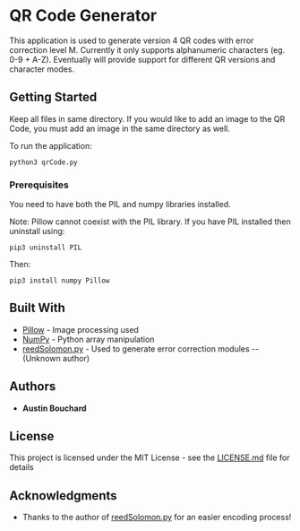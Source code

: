 # QR Code Generator

This application is used to generate version 4 QR codes with error correction level M. Currently it only supports alphanumeric characters (eg. 0-9 + A-Z). Eventually will provide support for different QR versions and character modes.

## Getting Started

Keep all files in same directory. If you would like to add an image to the QR Code, you must add an image in the same directory as well.

To run the application:
```
python3 qrCode.py
```

### Prerequisites

You need to have both the PIL and numpy libraries installed.

Note: Pillow cannot coexist with the PIL library. If you have PIL installed then uninstall using:
```
pip3 uninstall PIL
```

Then:
```
pip3 install numpy Pillow
```

## Built With

* [Pillow](https://python-pillow.org) - Image processing used
* [NumPy](http://www.numpy.org) - Python array manipulation
* [reedSolomon.py](https://rextester.com/ZMBYT68318) - Used to generate error correction modules -- (Unknown author)


## Authors

* **Austin Bouchard**


## License

This project is licensed under the MIT License - see the [LICENSE.md](LICENSE.md) file for details

## Acknowledgments

* Thanks to the author of [reedSolomon.py](reedSolomon.py) for an easier encoding process!
